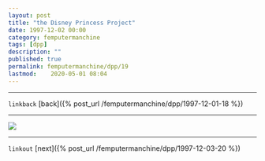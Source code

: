 ```yaml
---
layout: post
title: "the Disney Princess Project"
date: 1997-12-02 00:00
category: femputermanchine
tags: [dpp]
description: ""
published: true
permalink: femputermanchine/dpp/19
lastmod:	2020-05-01 08:04
---
```


*****
`linkback`
[back]({% post_url /femputermanchine/dpp/1997-12-01-18 %})
*****



<img src="{{ site.url }}/assets/img/dpp-19.jpg" maxwidth="1000" />



*****

`linkout`
[next]({% post_url /femputermanchine/dpp/1997-12-03-20 %})


